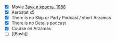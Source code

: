 * [x] Movie [Звук и ярость. 1988](https://www.kinopoisk.ru/film/221026/)
* [x] Aerostat x5
* [x] There is no Skip or Party Podcast / short Arzamas
* [x] There is no Details podcast
* [x] Course on Arzamas
* [ ] [[Bash]]